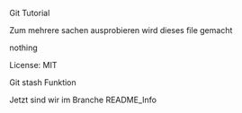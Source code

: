 Git Tutorial

Zum mehrere sachen ausprobieren wird dieses file gemacht

nothing


License: MIT

Git stash Funktion

Jetzt sind wir im Branche README_Info
